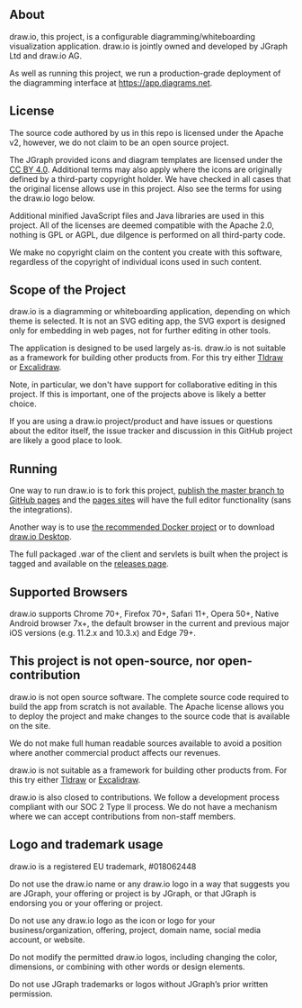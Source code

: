 About
-----
draw.io, this project, is a configurable diagramming/whiteboarding visualization application. draw.io is jointly owned and developed by JGraph Ltd and draw.io AG.

As well as running this project, we run a production-grade deployment of the diagramming interface at https://app.diagrams.net.

License
-----------------

The source code authored by us in this repo is licensed under the Apache v2, however, we do not claim to be an open source project.

The JGraph provided icons and diagram templates are licensed under the [CC BY 4.0](https://creativecommons.org/licenses/by/4.0/). Additional terms may also apply where the icons are originally defined by a third-party copyright holder. We have checked in all cases that the original license allows use in this project. Also see the terms for using the draw.io logo below.

Additional minified JavaScript files and Java libraries are used in this project. All of the licenses are deemed compatible with the Apache 2.0, nothing is GPL or AGPL, due dilgence is performed on all third-party code.

We make no copyright claim on the content you create with this software, regardless of the copyright of individual icons used in such content.

Scope of the Project
--------------------

draw.io is a diagramming or whiteboarding application, depending on which theme is selected. It is not an SVG editing app, the SVG export is designed only for embedding in web pages, not for further editing in other tools.

The application is designed to be used largely as-is. draw.io is not suitable as a framework for building other products from. For this try either [Tldraw](https://github.com/tldraw/tldraw) or [Excalidraw](https://github.com/excalidraw/excalidraw).

Note, in particular, we don't have support for collaborative editing in this project. If this is important, one of the projects above is likely a better choice.

If you are using a draw.io project/product and have issues or questions about the editor itself, the issue tracker and discussion in this GitHub project are likely a good place to look.

Running
-------

One way to run draw.io is to fork this project, [publish the master branch to GitHub pages](https://help.github.com/categories/github-pages-basics/) and the [pages sites](https://jgraph.github.io/drawio/src/main/webapp/index.html) will have the full editor functionality (sans the integrations).

Another way is to use [the recommended Docker project](https://github.com/jgraph/docker-drawio) or to download [draw.io Desktop](https://get.diagrams.net).

The full packaged .war of the client and servlets is built when the project is tagged and available on the [releases page](https://github.com/jgraph/draw.io/releases).

Supported Browsers
------------------

draw.io supports Chrome 70+, Firefox 70+, Safari 11+, Opera 50+, Native Android browser 7x+, the default browser in the current and previous major iOS versions (e.g. 11.2.x and 10.3.x) and Edge 79+.

This project is not open-source, nor open-contribution
------------------------------------------------------

draw.io is not open source software. The complete source code required to build the app from scratch is not available. The Apache license allows you to deploy the project and make changes to the source code that is available on the site.

We do not make full human readable sources available to avoid a position where another commercial product affects our revenues.

draw.io is not suitable as a framework for building other products from. For this try either [Tldraw](https://github.com/tldraw/tldraw) or [Excalidraw](https://github.com/excalidraw/excalidraw).

draw.io is also closed to contributions. We follow a development process compliant with our SOC 2 Type II process. We do not have a mechanism where we can accept contributions from non-staff members.

Logo and trademark usage
------------------------

draw.io is a registered EU trademark, #018062448

Do not use the draw.io name or any draw.io logo in a way that suggests you are JGraph, your offering or project is by JGraph, or that JGraph is endorsing you or your offering or project.

Do not use any draw.io logo as the icon or logo for your business/organization, offering, project, domain name, social media account, or website.

Do not modify the permitted draw.io logos, including changing the color, dimensions, or combining with other words or design elements.

Do not use JGraph trademarks or logos without JGraph’s prior written permission.